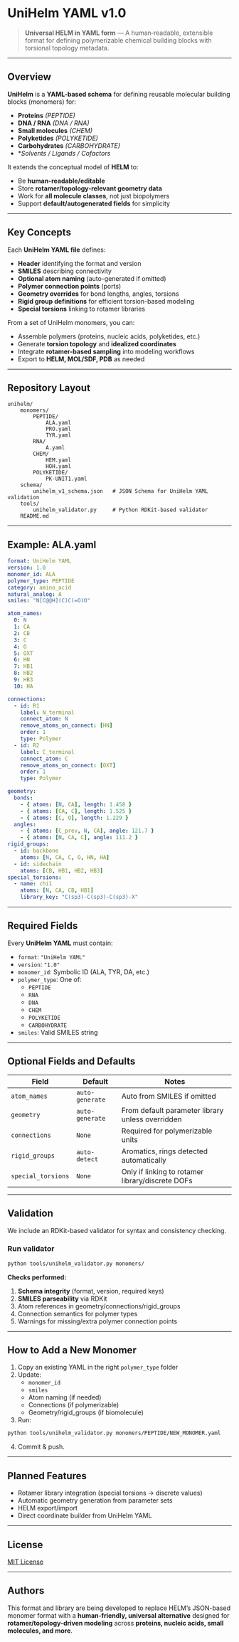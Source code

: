 # **UniHelm YAML v1.0**
> **Universal HELM in YAML form** — A human‑readable, extensible format for defining polymerizable chemical building blocks with torsional topology metadata.

---

## **Overview**
**UniHelm** is a **YAML-based schema** for defining reusable molecular building blocks (monomers) for:

- **Proteins** *(PEPTIDE)*
- **DNA / RNA** *(DNA / RNA)*
- **Small molecules** *(CHEM)*
- **Polyketides** *(POLYKETIDE)*
- **Carbohydrates** *(CARBOHYDRATE)*
- **Solvents / Ligands / Cofactors*

It extends the conceptual model of **HELM** to:
- Be **human-readable/editable**
- Store **rotamer/topology-relevant geometry data**
- Work for **all molecule classes**, not just biopolymers
- Support **default/autogenerated fields** for simplicity

---

## **Key Concepts**
Each **UniHelm YAML file** defines:
- **Header** identifying the format and version
- **SMILES** describing connectivity
- **Optional atom naming** (auto-generated if omitted)
- **Polymer connection points** (ports)
- **Geometry overrides** for bond lengths, angles, torsions
- **Rigid group definitions** for efficient torsion-based modeling
- **Special torsions** linking to rotamer libraries

From a set of UniHelm monomers, you can:
- Assemble polymers (proteins, nucleic acids, polyketides, etc.)
- Generate **torsion topology** and **idealized coordinates**
- Integrate **rotamer-based sampling** into modeling workflows
- Export to **HELM, MOL/SDF, PDB** as needed

---

## **Repository Layout**
```
unihelm/
    monomers/
        PEPTIDE/
            ALA.yaml
            PRO.yaml
            TYR.yaml
        RNA/
            A.yaml
        CHEM/
            HEM.yaml
            HOH.yaml
        POLYKETIDE/
            PK-UNIT1.yaml
    schema/
        unihelm_v1_schema.json   # JSON Schema for UniHelm YAML validation
    tools/
        unihelm_validator.py     # Python RDKit-based validator
    README.md
```

---

## **Example: ALA.yaml**
```yaml
format: UniHelm YAML
version: 1.0
monomer_id: ALA
polymer_type: PEPTIDE
category: amino_acid
natural_analog: A
smiles: "N[C@@H](C)C(=O)O"

atom_names:
  0: N
  1: CA
  2: CB
  3: C
  4: O
  5: OXT
  6: HN
  7: HB1
  8: HB2
  9: HB3
  10: HA

connections:
  - id: R1
    label: N_terminal
    connect_atom: N
    remove_atoms_on_connect: [HN]
    order: 1
    type: Polymer
  - id: R2
    label: C_terminal
    connect_atom: C
    remove_atoms_on_connect: [OXT]
    order: 1
    type: Polymer

geometry:
  bonds:
    - { atoms: [N, CA], length: 1.458 }
    - { atoms: [CA, C], length: 1.525 }
    - { atoms: [C, O], length: 1.229 }
  angles:
    - { atoms: [C_prev, N, CA], angle: 121.7 }
    - { atoms: [N, CA, C], angle: 111.2 }
rigid_groups:
  - id: backbone
    atoms: [N, CA, C, O, HN, HA]
  - id: sidechain
    atoms: [CB, HB1, HB2, HB3]
special_torsions:
  - name: chi1
    atoms: [N, CA, CB, HB1]
    library_key: "C(sp3)-C(sp3)-C(sp3)-X"
```

---

## **Required Fields**
Every **UniHelm YAML** must contain:
- `format`: `"UniHelm YAML"`
- `version`: `"1.0"`
- `monomer_id`: Symbolic ID (ALA, TYR, DA, etc.)
- `polymer_type`: One of:
  - `PEPTIDE`
  - `RNA`
  - `DNA`
  - `CHEM`
  - `POLYKETIDE`
  - `CARBOHYDRATE`
- `smiles`: Valid SMILES string

---

## **Optional Fields and Defaults**
| Field             | Default          | Notes |
|-------------------|------------------|-------|
| `atom_names`      | `auto-generate`  | Auto from SMILES if omitted |
| `geometry`        | `auto-generate`  | From default parameter library unless overridden |
| `connections`     | `None`           | Required for polymerizable units |
| `rigid_groups`    | `auto-detect`    | Aromatics, rings detected automatically |
| `special_torsions`| `None`           | Only if linking to rotamer library/discrete DOFs |

---

## **Validation**
We include an RDKit-based validator for syntax and consistency checking.

### **Run validator**
```bash
python tools/unihelm_validator.py monomers/
```

**Checks performed:**
1. **Schema integrity** (format, version, required keys)
2. **SMILES parseability** via RDKit
3. Atom references in geometry/connections/rigid_groups
4. Connection semantics for polymer types
5. Warnings for missing/extra polymer connection points

---

## **How to Add a New Monomer**
1. Copy an existing YAML in the right `polymer_type` folder
2. Update:
   - `monomer_id`
   - `smiles`
   - Atom naming (if needed)
   - Connections (if polymerizable)
   - Geometry/rigid_groups (if biomolecule)
3. Run:
```bash
python tools/unihelm_validator.py monomers/PEPTIDE/NEW_MONOMER.yaml
```
4. Commit & push.

---

## **Planned Features**
- Rotamer library integration (special torsions → discrete values)
- Automatic geometry generation from parameter sets
- HELM export/import
- Direct coordinate builder from UniHelm YAML

---

## **License**
[MIT License](LICENSE)

---

## **Authors**
This format and library are being developed to replace HELM’s JSON-based monomer format with a **human-friendly, universal alternative** designed for **rotamer/topology-driven modeling** across **proteins, nucleic acids, small molecules, and more**.

